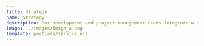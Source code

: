 ```yaml
---
title: Strategy
name: Strategy
description: Our development and project management teams integrate with the client to collaboratively define project goals, features, and scope. We are involved in every aspect of planning and strategy. We make sure we understand the “Why?” behind what we build.
image: ../images/image_A.png
template: partials/service.ejs
---
```

